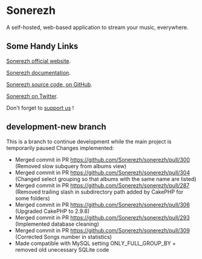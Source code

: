 Sonerezh
========

A self-hosted, web-based application to stream your music, everywhere.

Some Handy Links
----------------

[Sonerezh official website](https://www.sonerezh.bzh).

[Sonerezh documentation](https://www.sonerezh.bzh/docs/).

[Sonerezh source code, on GitHub](https://github.com/sonerezh/sonerezh).

[Sonerezh on Twitter](https://twitter.com/snrzh).

Don't forget to [support us](https://www.sonerezh.bzh/support) !

development-new branch
----------------------

This is a branch to continue development while the main project is temporarily paused
Changes implemented:

- Merged commit in PR https://github.com/Sonerezh/sonerezh/pull/300 (Removed slow subquery from albums view)
- Merged commit in PR https://github.com/Sonerezh/sonerezh/pull/304 (Changed select grouping so that albums with the same name are listed)
- Merged commit in PR https://github.com/Sonerezh/sonerezh/pull/287 (Removed trailing slash in subdirectory path added by CakePHP for some folders)
- Merged commit in PR https://github.com/Sonerezh/sonerezh/pull/306 (Upgraded CakePHP to 2.9.8)
- Merged commit in PR https://github.com/Sonerezh/sonerezh/pull/293 (Implemented database cleaning)
- Merged commit in PR https://github.com/Sonerezh/sonerezh/pull/309 (Corrected Songs number in statistics)
- Made compatible with MySQL setting ONLY_FULL_GROUP_BY + removed old unecessary SQLite code
